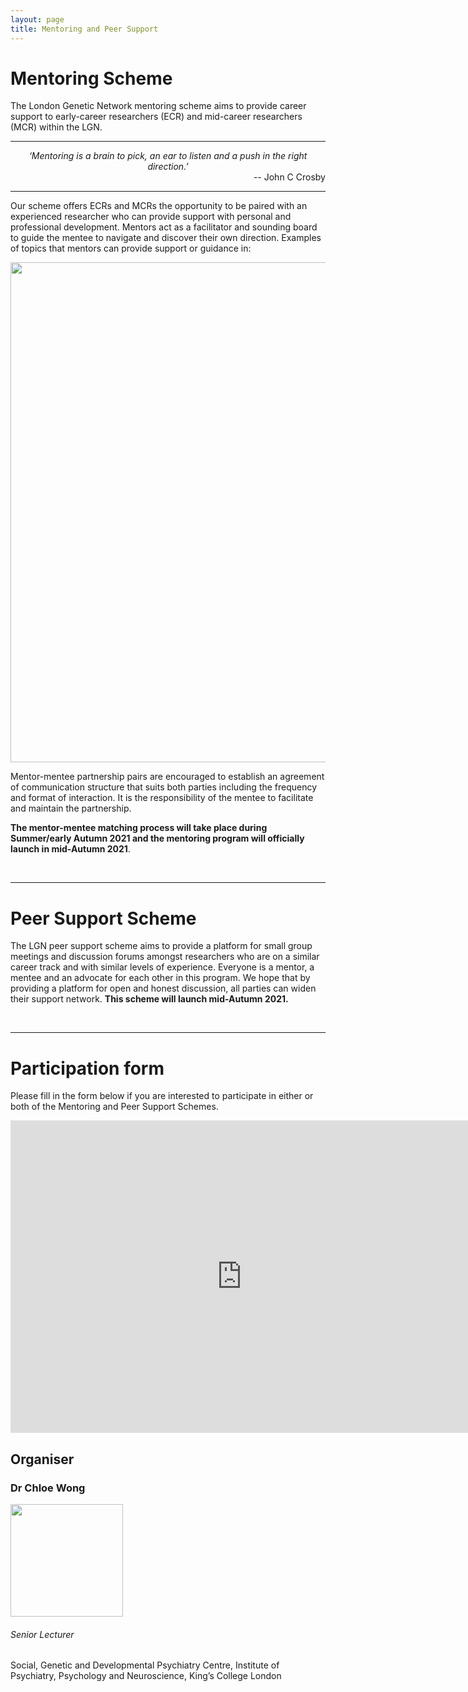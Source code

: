 ```yaml
---
layout: page
title: Mentoring and Peer Support
---
```


# Mentoring Scheme

The London Genetic Network mentoring scheme aims to provide career support to early-career researchers (ECR) and mid-career researchers (MCR) within the LGN.

---
<div style="text-align: center">
<i>‘Mentoring is a brain to pick, an ear to listen and a push in the right direction.’</i> </div>
<div style="text-align: right"> -- John C Crosby </div> 

---

Our scheme offers ECRs and MCRs the opportunity to be paired with an experienced researcher who can provide support with personal and professional development. Mentors act as a facilitator and sounding board to guide the mentee to navigate and discover their own direction. Examples of topics that mentors can provide support or guidance in:

<p align="center">
  <img src="{{ "/" | relative_url }}assets/Mentor_word.png" width="800" />
  </p>

Mentor-mentee partnership pairs are encouraged to establish an agreement of communication structure that suits both parties including the frequency and format of interaction. It is the responsibility of the mentee to facilitate and maintain the partnership.

**The mentor-mentee matching process will take place during Summer/early Autumn 2021 and the mentoring program will officially launch in mid-Autumn 2021**.

<br>

---

# Peer Support Scheme

The LGN peer support scheme aims to provide a platform for small group meetings and discussion forums amongst researchers who are on a similar career track and with similar levels of experience. Everyone is a mentor, a mentee and an advocate for each other in this program. We hope that by providing a platform for open and honest discussion, all parties can widen their support network. **This scheme will launch mid-Autumn 2021.**

<br>

---

# Participation form
Please fill in the form below if you are interested to participate in either or both of the Mentoring and Peer Support Schemes.

<iframe src="https://docs.google.com/forms/d/e/1FAIpQLSez6nPZ-OS1frd3mbkkObhDhOI1Yn1YR4QT2SZZMh5gEZmARQ/viewform?embedded=true" width="740" height="500" frameborder="0" marginheight="0" marginwidth="0">Loading…</iframe>

## Organiser
### Dr Chloe Wong
<p align="left">
  <img src="{{ "/" | relative_url }}assets/ChloeWong.png" width="180" />
  </p>

###### Senior Lecturer 
Social, Genetic and Developmental Psychiatry Centre, Institute of Psychiatry, Psychology and Neuroscience, King’s College London